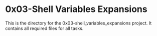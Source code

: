 # 0x03-Shell Variables Expansions
This is the directory for the 0x03-shell_variables_expansions project. It contains all required files for all tasks.
